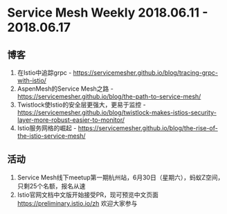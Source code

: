 # Service Mesh Weekly 2018.06.11 - 2018.06.17

## 博客

1. 在Istio中追踪grpc - https://servicemesher.github.io/blog/tracing-grpc-with-istio/
2. AspenMesh的Service Mesh之路 - https://servicemesher.github.io/blog/the-path-to-service-mesh/
3. Twistlock使Istio的安全层更强大，更易于监控 - https://servicemesher.github.io/blog/twistlock-makes-istios-security-layer-more-robust-easier-to-monitor/
4. Istio服务网格的崛起 - https://servicemesher.github.io/blog/the-rise-of-the-istio-service-mesh/

## 活动

1. Service Mesh线下meetup第一期杭州站，6月30日（星期六），蚂蚁Z空间，只剩25个名额，报名从速
2. Istio官网文档中文版开始接受PR，现可预览中文页面 https://preliminary.istio.io/zh 欢迎大家参与

